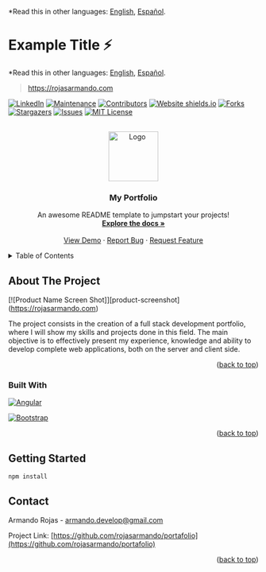 <a name="readme-top"></a>



*Read this in other languages: [English](README.md), [Español](README-ES.md).

# Example Title ⚡️

*Read this in other languages: [English](README.md), [Español](README-ES.md).

> https://rojasarmando.com

[![LinkedIn][linkedin-shield]][linkedin-url]
[![Maintenance][maintenance]][maintenance-url]
[![Contributors][contributors-shield]][contributors-url]
[![Website shields.io][website-up]][website-up-url]
[![Forks][forks-shield]][forks-url]
[![Stargazers][stars-shield]][stars-url]
[![Issues][issues-shield]][issues-url]
[![MIT License][license-shield]][license-url]



<!-- PROJECT LOGO -->
<br />
<div align="center">
  <a href="https://github.com/rojasarmando/portafolio">
    <img src="https://blog.codewithdan.com/wp-content/uploads/2017/02/HelloWorld_thumb-1.png" alt="Logo" height="100">
  </a>

  <h3 align="center">My Portfolio</h3>

  <p align="center">
    An awesome README template to jumpstart your projects!
    <br />
    <a href="https://github.com/rojasarmando/portafolio"><strong>Explore the docs »</strong></a>
    <br />
    <br />
    <a href="https://rojasarmando.com">View Demo</a>
    ·
    <a href="https://github.com/rojasarmando/portafolio/issues">Report Bug</a>
    ·
    <a href="https://github.com/rojasarmando/portafolio/issues">Request Feature</a>
  </p>
</div>

<details>
  <summary>Table of Contents</summary>
  <ol>
    <li>
      <a href="#about-the-project">About The Project</a>
    </li>
    <li>
      <a href="#getting-started">Getting Started</a>
    </li>
    <li><a href="#contributing">Contributing</a></li>
    <li><a href="#license">License</a></li>
    <li><a href="#contact">Contact</a></li>
    <li><a href="#acknowledgments">Acknowledgments</a></li>
  </ol>
</details>


<!-- ABOUT THE PROJECT -->
## About The Project

[![Product Name Screen Shot]][product-screenshot]
(https://rojasarmando.com)

The project consists in the creation of a full stack development portfolio, where I will show my skills and projects done in this field. The main objective is to effectively present my experience, knowledge and ability to develop complete web applications, both on the server and client side.
<p align="right">(<a href="#readme-top">back to top</a>)</p>



### Built With


[![Angular][Angular.io]][Angular-url]

[![Bootstrap][Bootstrap]][Bootstrap-url]
<p align="right">(<a href="#readme-top">back to top</a>)</p>


<!-- GETTING STARTED -->
## Getting Started



``` npm install ```



<!-- CONTACT -->
## Contact

Armando Rojas - armando.develop@gmail.com

Project Link: [https://github.com/rojasarmando/portafolio](https://github.com/rojasarmando/portafolio)

<p align="right">(<a href="#readme-top">back to top</a>)</p>




[contributors-shield]: https://img.shields.io/github/contributors/rojasarmando/portafolio.svg?style=for-the-badge
[contributors-url]: https://github.com/rojasarmando/portafolio/graphs/contributors



[website-up]:https://img.shields.io/badge/website-up-blue?style=for-the-badge
[website-up-url]:http://rojasarmando.com/

[maintenance]:https://img.shields.io/badge/maintained-yes-green.svg?style=for-the-badge

[maintenance-url]:https://github.com/rojasarmando/portafolio/commits/master







[forks-shield]: https://img.shields.io/github/forks/othneildrew/Best-README-Template.svg?style=for-the-badge
[forks-url]: https://github.com/rojasarmando/portafolio/network/members
[stars-shield]: https://img.shields.io/github/stars/othneildrew/Best-README-Template.svg?style=for-the-badge
[stars-url]: https://github.com/rojasarmando/portafolio/stargazers
[issues-shield]: https://img.shields.io/github/issues/rojasarmando/portafolio.svg?style=for-the-badge
[issues-url]: https://github.com/rojasarmando/portafolio/issues
[license-shield]: https://img.shields.io/github/license/rojasarmando/portafolio.svg?style=for-the-badge
[license-url]: https://github.com/rojasarmando/portafolio/blob/master/LICENSE.txt
[linkedin-shield]: https://img.shields.io/badge/-LinkedIn-black.svg?style=for-the-badge&logo=linkedin&colorB=555
[linkedin-url]: https://linkedin.com/in/rojasarmando

[product-screenshot-1]: images/screen_1.png
[product-screenshot-2]: images/screen_2.png


[Next.js]: https://img.shields.io/badge/next.js-000000?style=for-the-badge&logo=nextdotjs&logoColor=white
[Next-url]: https://nextjs.org/
[React.js]: https://img.shields.io/badge/React-20232A?style=for-the-badge&logo=react&logoColor=61DAFB
[React-url]: https://reactjs.org/
[Vue.js]: https://img.shields.io/badge/Vue.js-35495E?style=for-the-badge&logo=vuedotjs&logoColor=4FC08D
[Vue-url]: https://vuejs.org/
[Angular.io]: https://img.shields.io/badge/Angular%20v17-DD0031?style=for-the-badge&logo=angular&logoColor=white
[Angular-url]: https://angular.io/
[Svelte.dev]: https://img.shields.io/badge/Svelte-4A4A55?style=for-the-badge&logo=svelte&logoColor=FF3E00
[Svelte-url]: https://svelte.dev/
[Laravel.com]: https://img.shields.io/badge/Laravel-FF2D20?style=for-the-badge&logo=laravel&logoColor=white
[Laravel-url]: https://laravel.com

[Bootstrap]: https://img.shields.io/badge/Bootstrap-563D7C?style=for-the-badge&logo=bootstrap&logoColor=white

[Bootstrap-url]: https://getbootstrap.com
[JQuery.com]: https://img.shields.io/badge/jQuery-0769AD?style=for-the-badge&logo=jquery&logoColor=white
[JQuery-url]: https://jquery.com 

[Ionic.io]: https://img.shields.io/badge/Ionic-3880FF?style=for-the-badge&logo=ionic&logoColor=white
[Ionic-url]: https://ionicframework.com/
